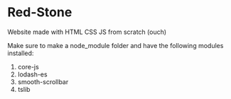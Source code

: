 # Red-Stone
Website made with HTML CSS JS from scratch (ouch)

Make sure to make a node_module folder and have the following modules installed:

1. core-js
2. lodash-es
3. smooth-scrollbar
4. tslib
